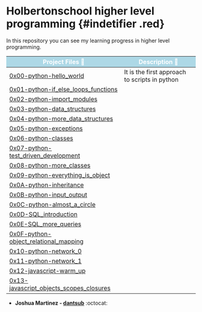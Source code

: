 <style>.red {color: red; } th{ background-color: lightblue; color: white; }</style>

# Holbertonschool higher level programming {#indetifier .red}

In this repository you can see my learning progress in higher level programming.

| **Project Files** :file_folder:                                                                                                                                     | **Description** :pencil:                      |
| ------------------------------------------------------------------------------------------------------------------------------------------------------------------ | --------------------------------------------- |
| [0x00-python-hello_world](https://github.com/dantsub/holbertonschool-higher_level_programming/tree/master/0x00-python-hello_world)                                 | It is the first approach to scripts in python |
| [0x01-python-if_else_loops_functions](https://github.com/dantsub/holbertonschool-higher_level_programming/tree/master/0x01-python-if_else_loops_functions)         |                                               |
| [0x02-python-import_modules](https://github.com/dantsub/holbertonschool-higher_level_programming/tree/master/0x02-python-import_modules)                           |                                               |
| [0x03-python-data_structures](https://github.com/dantsub/holbertonschool-higher_level_programming/tree/master/0x03-python-data_structures)                         |                                               |
| [0x04-python-more_data_structures](https://github.com/dantsub/holbertonschool-higher_level_programming/tree/master/0x04-python-more_data_structures)               |                                               |
| [0x05-python-exceptions](https://github.com/dantsub/holbertonschool-higher_level_programming/tree/master/0x05-python-exceptions)                                   |                                               |
| [0x06-python-classes](https://github.com/dantsub/holbertonschool-higher_level_programming/tree/master/0x06-python-classes)                                         |                                               |
| [0x07-python-test_driven_development](https://github.com/dantsub/holbertonschool-higher_level_programming/tree/master/0x07-python-test_driven_development)         |                                               |
| [0x08-python-more_classes](https://github.com/dantsub/holbertonschool-higher_level_programming/tree/master/0x08-python-more_classes)                               |                                               |
| [0x09-python-everything_is_object](https://github.com/dantsub/holbertonschool-higher_level_programming/tree/master/0x09-python-everything_is_object)               |                                               |
| [0x0A-python-inheritance](https://github.com/dantsub/holbertonschool-higher_level_programming/tree/master/0x0A-python-inheritance)                                 |                                               |
| [0x0B-python-input_output](https://github.com/dantsub/holbertonschool-higher_level_programming/tree/master/0x0B-python-input_output)                               |                                               |
| [0x0C-python-almost_a_circle](https://github.com/dantsub/holbertonschool-higher_level_programming/tree/master/0x0C-python-almost_a_circle)                         |                                               |
| [0x0D-SQL_introduction](https://github.com/dantsub/holbertonschool-higher_level_programming/tree/master/0x0D-SQL_introduction)                                     |                                               |
| [0x0E-SQL_more_queries](https://github.com/dantsub/holbertonschool-higher_level_programming/tree/master/0x0E-SQL_more_queries)                                     |                                               |
| [0x0F-python-object_relational_mapping](https://github.com/dantsub/holbertonschool-higher_level_programming/tree/master/0x0F-python-object_relational_mapping)     |                                               |
| [0x10-python-network_0](https://github.com/dantsub/holbertonschool-higher_level_programming/tree/master/0x10-python-network_0)                                     |                                               |
| [0x11-python-network_1](https://github.com/dantsub/holbertonschool-higher_level_programming/tree/master/0x11-python-network_1)                                     |                                               |
| [0x12-javascript-warm_up](https://github.com/dantsub/holbertonschool-higher_level_programming/tree/master/0x12-javascript-warm_up)                                 |                                               |
| [0x13-javascript_objects_scopes_closures](https://github.com/dantsub/holbertonschool-higher_level_programming/tree/master/0x13-javascript_objects_scopes_closures) |                                               | {.table}

* **Joshua Martinez - [dantsub](https://github.com/dantsub)** :octocat:
